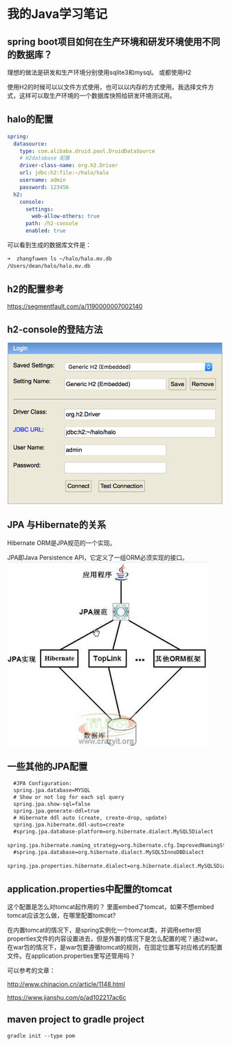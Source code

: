 # 我的Java学习笔记

## spring boot项目如何在生产环境和研发环境使用不同的数据库？

理想的做法是研发和生产环境分别使用sqlite3和mysql。
或都使用H2

使用H2的时候可以以文件方式使用，也可以以内存的方式使用。我选择文件方式，这样可以取生产环境的一个数据库快照给研发环境测试用。

## halo的配置

```yaml
spring:
  datasource:
    type: com.alibaba.druid.pool.DruidDataSource
    # H2database 配置
    driver-class-name: org.h2.Driver
    url: jdbc:h2:file:~/halo/halo
    username: admin
    password: 123456
  h2:
    console:
      settings:
        web-allow-others: true
      path: /h2-console
      enabled: true
```

可以看到生成的数据库文件是：

```bash
➜  zhangfuwen ls ~/halo/halo.mv.db
/Users/dean/halo/halo.mv.db
```

## h2的配置参考

https://segmentfault.com/a/1190000007002140

## h2-console的登陆方法

![h2-console的登陆方法](../assets/h2-console.png)

## JPA 与Hibernate的关系

Hibernate ORM是JPA规范的一个实现。

JPA即Java Persistence API，它定义了一组ORM必须实现的接口。
![](../assets/77461dbdgbcad8312d1a0690.png)

## 一些其他的JPA配置

```
  #JPA Configuration: 
  spring.jpa.database=MYSQL
  # Show or not log for each sql query
  spring.jpa.show-sql=false
  spring.jpa.generate-ddl=true 
  # Hibernate ddl auto (create, create-drop, update)
  spring.jpa.hibernate.ddl-auto=create 
  #spring.jpa.database-platform=org.hibernate.dialect.MySQL5Dialect 
  spring.jpa.hibernate.naming_strategy=org.hibernate.cfg.ImprovedNamingStrategy 
  #spring.jpa.database=org.hibernate.dialect.MySQL5InnoDBDialect 
  spring.jpa.properties.hibernate.dialect=org.hibernate.dialect.MySQL5Dialect
```

## application.properties中配置的tomcat

这个配置是怎么对tomcat起作用的？
里面embed了tomcat，如果不想embed tomcat应该怎么做，在哪里配置tomcat?

在内置tomcat的情况下，是spring实例化一个tomcat类，并调用setter把properties文件的内容设置进去，但是外置的情况下是怎么配置的呢？通过war。在war包的情况下，是war包要遵循tomcat的规则，在固定位置写对应格式的配置文件。在application.properties里写还管用吗？

可以参考的文章：

http://www.chinacion.cn/article/1148.html

https://www.jianshu.com/p/ad102217ac6c

## maven project to gradle project

```
gradle init --type pom
```